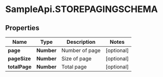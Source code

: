# SampleApi.STOREPAGINGSCHEMA

## Properties

Name | Type | Description | Notes
------------ | ------------- | ------------- | -------------
**page** | **Number** | Number of page | [optional] 
**pageSize** | **Number** | Size of page | [optional] 
**totalPage** | **Number** | Total page | [optional] 


